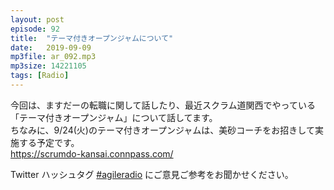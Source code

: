 ```yaml
---
layout: post
episode: 92
title:  "テーマ付きオープンジャムについて"
date:   2019-09-09
mp3file: ar_092.mp3
mp3size: 14221105
tags: [Radio]
---
```


今回は、ますだーの転職に関して話したり、最近スクラム道関西でやっている「テーマ付きオープンジャム」について話してます。  
ちなみに、9/24(火)のテーマ付きオープンジャムは、美砂コーチをお招きして実施する予定です。  
https://scrumdo-kansai.connpass.com/  

Twitter ハッシュタグ [#agileradio](https://twitter.com/intent/tweet?hashtags=agileradio) にご意見ご参考をお聞かせください。

